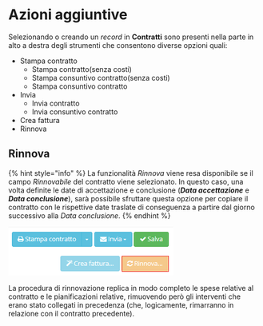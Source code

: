 # Azioni aggiuntive

Selezionando o creando un _record_ in **Contratti** sono presenti nella parte in alto a destra degli strumenti che consentono diverse opzioni quali:

* Stampa contratto
  * Stampa contratto\(senza costi\)
  * Stampa consuntivo contratto\(senza costi\)
  * Stampa consuntivo contratto
* Invia 
  * Invia contratto
  * Invia consuntivo contratto
* Crea fattura
* Rinnova

## Rinnova

{% hint style="info" %}
La funzionalità _Rinnova_ viene resa disponibile se il campo _Rinnovabile_ del contratto viene selezionato. In questo caso, una volta definite le date di accettazione e conclusione \(_**Data accettazione**_ e _**Data conclusione**_\), sarà possibile sfruttare questa opzione per copiare il contratto con le rispettive date traslate di conseguenza a partire dal giorno successivo alla _Data conclusione_.
{% endhint %}

![](../../../.gitbook/assets/rinnova.PNG)

La procedura di rinnovazione replica in modo completo le spese relative al contratto e le pianificazioni relative, rimuovendo però gli interventi che erano stato collegati in precedenza \(che, logicamente, rimarranno in relazione con il contratto precedente\).

